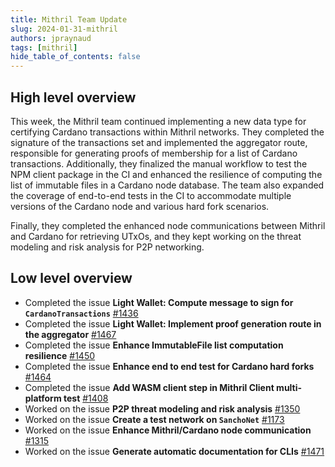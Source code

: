 ```yaml
---
title: Mithril Team Update
slug: 2024-01-31-mithril
authors: jpraynaud
tags: [mithril]
hide_table_of_contents: false
---
```


## High level overview

This week, the Mithril team continued implementing a new data type for certifying Cardano transactions within Mithril networks. They completed the signature of the transactions set and implemented the aggregator route, responsible for generating proofs of membership for a list of Cardano transactions. Additionally, they finalized the manual workflow to test the NPM client package in the CI and enhanced the resilience of computing the list of immutable files in a Cardano node database. The team also expanded the coverage of end-to-end tests in the CI to accommodate multiple versions of the Cardano node and various hard fork scenarios.

Finally, they completed the enhanced node communications between Mithril and Cardano for retrieving UTxOs, and they kept working on the threat modeling and risk analysis for P2P networking.

## Low level overview
- Completed the issue **Light Wallet: Compute message to sign for `CardanoTransactions`** [#1436](https://github.com/input-output-hk/mithril/issues/1436)
- Completed the issue **Light Wallet: Implement proof generation route in the aggregator** [#1467](https://github.com/input-output-hk/mithril/issues/1467)
- Completed the issue **Enhance ImmutableFile list computation resilience** [#1450](https://github.com/input-output-hk/mithril/issues/1450)
- Completed the issue **Enhance end to end test for Cardano hard forks** [#1464](https://github.com/input-output-hk/mithril/issues/1464)
- Completed the issue **Add WASM client step in Mithril Client multi-platform test** [#1408](https://github.com/input-output-hk/mithril/issues/1408)
- Worked on the issue **P2P threat modeling and risk analysis** [#1350](https://github.com/input-output-hk/mithril/issues/1350)
- Worked on the issue **Create a test network on `SanchoNet`** [#1173](https://github.com/input-output-hk/mithril/issues/1173)
- Worked on the issue **Enhance Mithril/Cardano node communication** [#1315](https://github.com/input-output-hk/mithril/issues/1315)
- Worked on the issue **Generate automatic documentation for CLIs** [#1471](https://github.com/input-output-hk/mithril/issues/1471)


